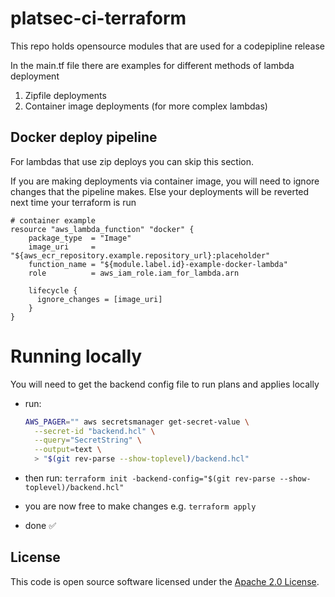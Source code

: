 
# platsec-ci-terraform

This repo holds opensource modules that are used for a codepipline release

In the main.tf file there are examples for different methods of lambda
deployment

1. Zipfile deployments
2. Container image deployments (for more complex lambdas)

## Docker deploy pipeline

For lambdas that use zip deploys you can skip this section.

If you are making deployments via container image, you will need to ignore
changes that the pipeline makes. Else your deployments will be reverted next
time your terraform is run

```hcl
# container example
resource "aws_lambda_function" "docker" {
    package_type  = "Image"
    image_uri     = "${aws_ecr_repository.example.repository_url}:placeholder"
    function_name = "${module.label.id}-example-docker-lambda"
    role          = aws_iam_role.iam_for_lambda.arn

    lifecycle {
      ignore_changes = [image_uri]
    }
}
```

# Running locally

You will need to get the backend config file to run plans and applies locally

- run:

    ```bash
    AWS_PAGER="" aws secretsmanager get-secret-value \
      --secret-id "backend.hcl" \
      --query="SecretString" \
      --output=text \
      > "$(git rev-parse --show-toplevel)/backend.hcl"
    ```

- then run: `terraform init -backend-config="$(git rev-parse --show-toplevel)/backend.hcl"`
- you are now free to make changes e.g. `terraform apply`
- done ✅

## License

This code is open source software licensed under the [Apache 2.0 License]("http://www.apache.org/licenses/LICENSE-2.0.html").
